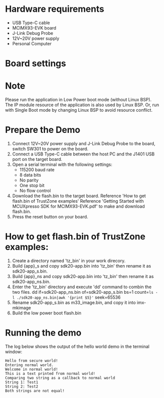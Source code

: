 Hardware requirements
=====================
- USB Type-C cable
- MCIMX93-EVK board
- J-Link Debug Probe
- 12V~20V power supply
- Personal Computer

Board settings
============

Note
====
Please run the application in Low Power boot mode (without Linux BSP).
The IP module resource of the application is also used by Linux BSP.
Or, run with Single Boot mode by changing Linux BSP to avoid resource
conflict.

Prepare the Demo
===============
1.  Connect 12V~20V power supply and J-Link Debug Probe to the board, switch SW301 to power on the board.
2.  Connect a USB Type-C cable between the host PC and the J1401 USB port on the target board.
3.  Open a serial terminal with the following settings:
    - 115200 baud rate
    - 8 data bits
    - No parity
    - One stop bit
    - No flow control
4.  Download the flash.bin to the target board.
    Reference 'How to get flash.bin of TrustZone examples'
    Reference 'Getting Started with MCUXpresso SDK for MCIMX93-EVK.pdf' to make and download flash.bin.
5.  Press the reset button on your board.

How to get flash.bin of TrustZone examples:
===============
1.  Create a directory named 'tz_bin' in your work direcory.
2.  Build {app}_s and copy sdk20-app.bin into 'tz_bin' then rename it as sdk20-app_s.bin.
3.  Build {app}_ns and copy sdk20-app.bin into 'tz_bin' then rename it as sdk20-app_ns.bin.
4.  Enter the 'tz_bin' directory and execute 'dd' command to combin the two files.
    dd if=sdk20-app_ns.bin of=sdk20-app_s.bin bs=1 count=`ls -l ./sdk20-app_ns.bin|awk '{print $5}'` seek=65536
5.  Rename sdk20-app_s.bin as m33_image.bin, and copy it into imx-mkimage
6.  Build the low power boot flash.bin

Running the demo
================
The log below shows the output of the hello world demo in the terminal window:
~~~~~~~~~~~~~~~~~~~~~~~~~~~~~~~~~~~
Hello from secure world!
Entering normal world.
Welcome in normal world!
This is a text printed from normal world!
Comparing two string as a callback to normal world
String 1: Test1
String 2: Test2
Both strings are not equal!
~~~~~~~~~~~~~~~~~~~~~~~~~~~~~~~~~~~
